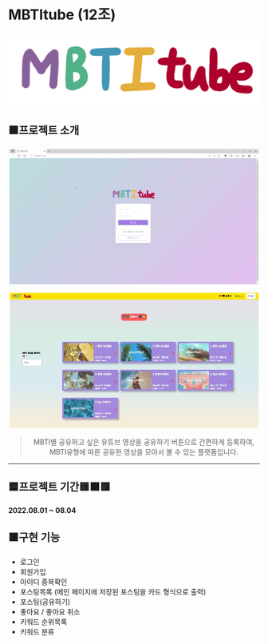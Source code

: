 # MBTItube (12조)
![enter image description here](https://github.com/s2hlimi/mbtitube/blob/main/static/mbti.png?raw=true)

## 🟪프로젝트 소개

<p align="center"><img src="https://github.com/s2hlimi/mbtitube/blob/main/capture/1login.gif?raw=true"></p>
<p align="center"><img src="https://github.com/s2hlimi/mbtitube/blob/main/capture/1login.jpg?raw=true"></p>

> <center>MBTI별 공유하고 싶은 유튜브 영상을 공유하기 버튼으로 간편하게 등록하여, </center> 
> <center>MBTI유형에 따른 공유한 영상을 모아서 볼 수 있는 플랫폼입니다.</center>
-----------------------------
## 🟦프로젝트 기간🟨🟧🟥
**2022.08.01 ~ 08.04**

## 🟩구현 기능
 - 로그인
 - 회원가입
 - 아이디 중복확인
 - 포스팅목록 (메인 페이지에 저장된 포스팅을 카드 형식으로 출력)
 - 포스팅(공유하기)
 - 좋아요 / 좋아요 취소
 - 키워드 순위목록
 - 키워드 분류

